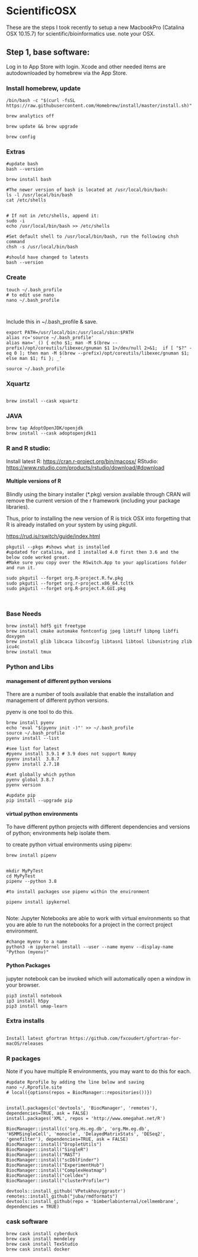 # ScientificOSX

These are the steps I took recently to setup a new MacbookPro (Catalina OSX 10.15.7) for scientific/bioinformatics use. note your OSX.

## Step 1, base software:

Log in to App Store with login. Xcode and other needed items are autodownloaded by homebrew via the App Store.


### Install homebrew, update

```{bash }
/bin/bash -c "$(curl -fsSL https://raw.githubusercontent.com/Homebrew/install/master/install.sh)"

brew analytics off

brew update && brew upgrade

brew config

```

### Extras

```{bash }
#update bash
bash --version

brew install bash

#The newer version of bash is located at /usr/local/bin/bash:
ls -l /usr/local/bin/bash
cat /etc/shells


# If not in /etc/shells, append it:
sudo -i
echo /usr/local/bin/bash >> /etc/shells

#Set default shell to /usr/local/bin/bash, run the following chsh command
chsh -s /usr/local/bin/bash

#should have changed to latests
bash --version

```

### Create 

```{bash }
touch ~/.bash_profile
# to edit use nano 
nano ~/.bash_profile



```
Include this in ~/.bash_profile & save. 

```{bash }
export PATH=/usr/local/bin:/usr/local/sbin:$PATH
alias rc='source ~/.bash_profile'
alias man='_() { echo $1; man -M $(brew --prefix)/opt/coreutils/libexec/gnuman $1 1>/dev/null 2>&1;  if [ "$?" -eq 0 ]; then man -M $(brew --prefix)/opt/coreutils/libexec/gnuman $1; else man $1; fi }; _'

```

```{bash }
source ~/.bash_profile
```

### Xquartz

```{bash }

brew install --cask xquartz

```

### JAVA

```{bash }
brew tap AdoptOpenJDK/openjdk
brew install --cask adoptopenjdk11

```

### R and R studio:

Install latest R: https://cran.r-project.org/bin/macosx/
RStudio: https://www.rstudio.com/products/rstudio/download/#download


#### Multiple versions of R

Blindly using the binary installer (*.pkg) version available through CRAN will remove the current version of the r framework (including your package libraries). 

Thus, prior to installing the new version of R is trick OSX into forgetting that R is already installed on your system by using pkgutil.

https://rud.is/rswitch/guide/index.html



```{bash}
pkgutil --pkgs #shows what is installed
#updated for catalina, and I installed 4.0 first then 3.6 and the below code worked great.
#Make sure you copy over the RSwitch.App to your applications folder and run it.

sudo pkgutil --forget org.R-project.R.fw.pkg
sudo pkgutil --forget org.r-project.x86_64.tcltk
sudo pkgutil --forget org.R-project.R.GUI.pkg
             
             
```

### Base Needs

```{bash}
brew install hdf5 git freetype
brew install cmake automake fontconfig jpeg libtiff libpng libffi doxygen
brew install glib libcaca libconfig libtasn1 libtool libunistring zlib icu4c
brew install tmux
```

### Python and Libs

#### management of different python versions

There are a number of tools available that enable the installation and management of different python versions.

pyenv is one tool to do this.

```{bash }
brew install pyenv
echo 'eval "$(pyenv init -)"' >> ~/.bash_profile
source ~/.bash_profile
pyenv install --list

#see list for latest
#pyenv install 3.9.1 # 3.9 does not support Numpy
pyenv install  3.8.7
pyenv install 2.7.18

#set globally which python
pyenv global 3.8.7
pyenv version

#update pip
pip install --upgrade pip

```
#### virtual python environments 

To have different python projects with different dependencies and versions of python; environments help isolate them.

to create python virtual environments using pipenv:

```{bash }
brew install pipenv


mkdir MyPyTest
cd MyPyTest
pipenv --python 3.8

#to install packages use pipenv within the environment

pipenv install ipykernel


```
Note: Jupyter Notebooks are able to work with virtual environments so that you are able to run the notebooks for a project in the correct project environment.

```{bash}
#change myenv to a name
python3 -m ipykernel install --user --name myenv --display-name "Python (myenv)"
```

#### Python Packages

jupyter notebook can be invoked which will automatically open a window in your browser.


```{bash }
pip3 install notebook
ip3 install h5py
pip3 install umap-learn

```



### Extra installs

```{bash }

Install latest gfortran https://github.com/fxcoudert/gfortran-for-macOS/releases

```

### R packages 

Note if you have multiple R environments, you may want to do this for each.

```{bash}
#update Rprofile by adding the line below and saving
nano ~/.Rprofile.site
# local({options(repos = BiocManager::repositories())})

```



```{r}

install.packages(c('devtools', 'BiocManager', 'remotes'), dependencies=TRUE, ask = FALSE)
install.packages('XML', repos = 'http://www.omegahat.net/R')

BiocManager::install(c('org.Hs.eg.db', 'org.Mm.eg.db', 'HSMMSingleCell', 'monocle', 'DelayedMatrixStats', 'DESeq2', 'genefilter'), dependencies=TRUE, ask = FALSE)
BiocManager::install("DropletUtils")
BiocManager::install("SingleR")
BiocManager::install("MAST")
BiocManager::install("scDblFinder")
BiocManager::install("ExperimentHub")
BiocManager::install("ComplexHeatmap")
BiocManager::install("celldex")
BiocManager::install("clusterProfiler")

devtools::install_github('VPetukhov/ggrastr')
remotes::install_github("juba/rmdformats")
devtools::install_github(repo = 'bimberlabinternal/cellmembrane', dependencies = TRUE)

```

### cask software

```{bash]
brew cask install cyberduck
brew cask install mendeley
brew cask install TexStudio
brew cask install docker

```



